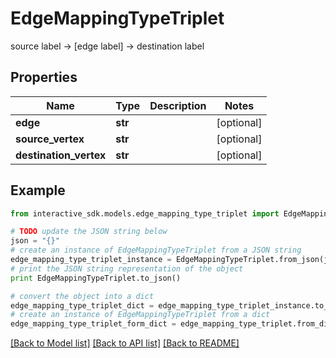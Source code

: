 # EdgeMappingTypeTriplet

source label -> [edge label] -> destination label

## Properties

Name | Type | Description | Notes
------------ | ------------- | ------------- | -------------
**edge** | **str** |  | [optional] 
**source_vertex** | **str** |  | [optional] 
**destination_vertex** | **str** |  | [optional] 

## Example

```python
from interactive_sdk.models.edge_mapping_type_triplet import EdgeMappingTypeTriplet

# TODO update the JSON string below
json = "{}"
# create an instance of EdgeMappingTypeTriplet from a JSON string
edge_mapping_type_triplet_instance = EdgeMappingTypeTriplet.from_json(json)
# print the JSON string representation of the object
print EdgeMappingTypeTriplet.to_json()

# convert the object into a dict
edge_mapping_type_triplet_dict = edge_mapping_type_triplet_instance.to_dict()
# create an instance of EdgeMappingTypeTriplet from a dict
edge_mapping_type_triplet_form_dict = edge_mapping_type_triplet.from_dict(edge_mapping_type_triplet_dict)
```
[[Back to Model list]](../README.md#documentation-for-models) [[Back to API list]](../README.md#documentation-for-api-endpoints) [[Back to README]](../README.md)



